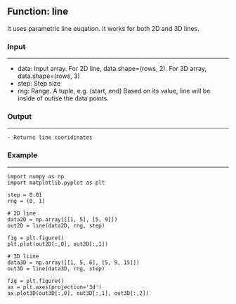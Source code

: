 ## Function: line


It uses parametric line euqation. It works for both 2D and 3D lines. 

### Input
-----------
- data: Input array. For 2D line, data.shape=(rows, 2). For 3D array, data.shape=(rows, 3)
- step: Step size
- rng: Range. A tuple, e.g. (start, end) Based on its value, line will be inside of outise the data points.

### Output
-----------
    - Returns line cooridinates
### Example
-----------
    
    import numpy as np
    import matplotlib.pyplot as plt
    
    step = 0.01
    rng = (0, 1)
    
    # 2D line
    data2D = np.array([[1, 5], [5, 9]])
    out2D = line(data2D, rng, step)
    
    fig = plt.figure()
    plt.plot(out2D[:,0], out2D[:,1])
    
    # 3D liine
    data3D = np.array([[1, 5, 6], [5, 9, 15]])
    out3D = line(data3D, rng, step)
    
    fig = plt.figure()
    ax = plt.axes(projection='3d')
    ax.plot3D(out3D[:,0], out3D[:,1], out3D[:,2])
    
